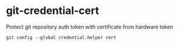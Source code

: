 # git-credential-cert
Protect git repository auth token with certificate from hardware token

```
git config --global credential.helper cert
```